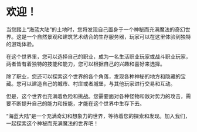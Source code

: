 # 欢迎！

当您踏上“海蓝大陆”的土地时，您将发现自己置身于一个神秘而充满魔法的奇幻世界。这是一个自然景观和建筑艺术结合的生存服务器，玩家可以在这里体验到独特的游戏体验。

在这个世界里，您可以选择自己的职业，成为一名生活职业玩家或战斗职业玩家，两者皆有着独特的技能和能力，您可以根据自己的兴趣和喜好来选择。

除了职业，您还可以探索这个世界的各个角落，发现各种神秘的地方和隐藏的宝藏。您可以建造自己的城市、村庄或者城堡，与其他玩家进行交易和互动。

但是，这个世界也充满着危险和挑战。您需要面对各种怪物和敌对势力的攻击，需要不断提升自己的能力和技能，才能在这个世界中生存下去。

“海蓝大陆”是一个充满奇幻和想象力的世界，等待着您的探索和发现。加入我们，一起探索这个神秘而充满魔法的世界吧！


